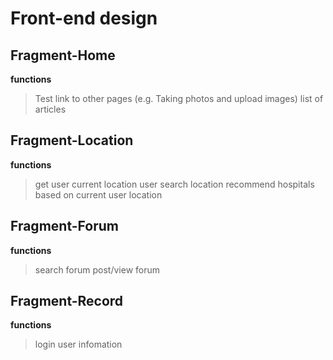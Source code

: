# Front-end design

## Fragment-Home

**functions**
> Test link to other pages (e.g. Taking photos and upload images)
> list of articles

## Fragment-Location

**functions**
> get user current location
> user search location
> recommend hospitals based on current user location

## Fragment-Forum

**functions**
> search forum
> post/view forum

## Fragment-Record

**functions**
> login
> user infomation
